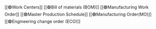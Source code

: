 

[[🟣Work Centers]]
[[🟣Bill of materials (BOM)]]
[[🟣Manufacturing Work Order]]
[[🟣Master Production Schedule]]
[[🟣Manufacturing Order(MO)]]
[[🟣Engineering change order (ECO)]]

